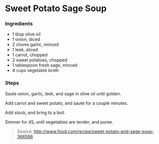 Sweet Potato Sage Soup
======================

### Ingredients
- 1 tbsp olive oil
- 1 onion, diced
- 2 cloves garlic, minced
- 1 leek, sliced
- 1 carrot, chopped
- 2 sweet potatoes, chopped
- 1 tablespoon fresh sage, minced
- 4 cups vegetable broth

### Steps
Saute onion, garlic, leek, and sage in olive oil until golden.

Add carrot and sweet potato, and saute for a couple minutes.

Add stock, and bring to a boil.

Simmer for 45, until vegetables are tender, and puree.

> Source: http://www.food.com/recipe/sweet-potato-and-sage-soup-366586
